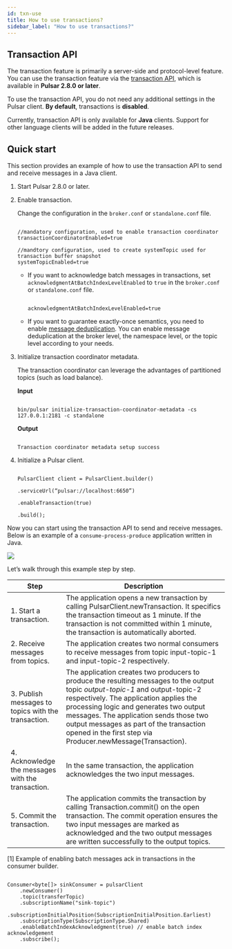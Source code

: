 ```yaml
---
id: txn-use
title: How to use transactions?
sidebar_label: "How to use transactions?"
---
```


## Transaction API

The transaction feature is primarily a server-side and protocol-level feature. You can use the transaction feature via the [transaction API](https://pulsar.apache.org/api/admin/), which is available in **Pulsar 2.8.0 or later**. 

To use the transaction API, you do not need any additional settings in the Pulsar client. **By default**, transactions is **disabled**. 

Currently, transaction API is only available for **Java** clients. Support for other language clients will be added in the future releases.

## Quick start

This section provides an example of how to use the transaction API to send and receive messages in a Java client. 

1. Start Pulsar 2.8.0 or later. 

2. Enable transaction. 

   Change the configuration in the `broker.conf` or `standalone.conf` file.

   ```
   
   //mandatory configuration, used to enable transaction coordinator
   transactionCoordinatorEnabled=true
   
   //mandtory configuration, used to create systemTopic used for transaction buffer snapshot
   systemTopicEnabled=true
   
   ```

   * If you want to acknowledge batch messages in transactions, set `acknowledgmentAtBatchIndexLevelEnabled` to `true` in the `broker.conf` or `standalone.conf` file.

     ```
     
     acknowledgmentAtBatchIndexLevelEnabled=true
     
     ```

   * If you want to guarantee exactly-once semantics, you need to enable [message deduplication](cookbooks-deduplication).
   You can enable message deduplication at the broker level, the namespace level, or the topic level according to your needs.
   

3. Initialize transaction coordinator metadata.

   The transaction coordinator can leverage the advantages of partitioned topics (such as load balance).

   **Input**

   ```
   
   bin/pulsar initialize-transaction-coordinator-metadata -cs 127.0.0.1:2181 -c standalone
   
   ```

   **Output**

   ```
   
   Transaction coordinator metadata setup success
   
   ```

4. Initialize a Pulsar client.

   ```
   
   PulsarClient client = PulsarClient.builder()

   .serviceUrl(“pulsar://localhost:6650”)

   .enableTransaction(true)

   .build();
   
   ```

Now you can start using the transaction API to send and receive messages. Below is an example of a `consume-process-produce` application written in Java.

![](/assets/txn-9.png)

Let’s walk through this example step by step.

| Step  |  Description  | 
| --- | --- |
| 1. Start a transaction.  |  The application opens a new transaction by calling PulsarClient.newTransaction. It specifics the transaction timeout as 1 minute. If the transaction is not committed within 1 minute, the transaction is automatically aborted.  | 
| 2. Receive messages from topics.  |  The application creates two normal consumers to receive messages from topic input-topic-1 and input-topic-2 respectively. | 
| 3. Publish messages to topics with the transaction.  |  The application creates two producers to produce the resulting messages to the output topic _output-topic-1_ and output-topic-2 respectively. The application applies the processing logic and generates two output messages. The application sends those two output messages as part of the transaction opened in the first step via Producer.newMessage(Transaction).  | 
| 4. Acknowledge the messages with the transaction.  |  In the same transaction, the application acknowledges the two input messages.  | 
| 5. Commit the transaction.  |  The application commits the transaction by calling Transaction.commit() on the open transaction. The commit operation ensures the two input messages are marked as acknowledged and the two output messages are written successfully to the output topics.  | 

[1] Example of enabling batch messages ack in transactions in the consumer builder.

```

Consumer<byte[]> sinkConsumer = pulsarClient
    .newConsumer()
    .topic(transferTopic)
    .subscriptionName("sink-topic")

.subscriptionInitialPosition(SubscriptionInitialPosition.Earliest)
    .subscriptionType(SubscriptionType.Shared)
    .enableBatchIndexAcknowledgment(true) // enable batch index acknowledgement
    .subscribe();

```

